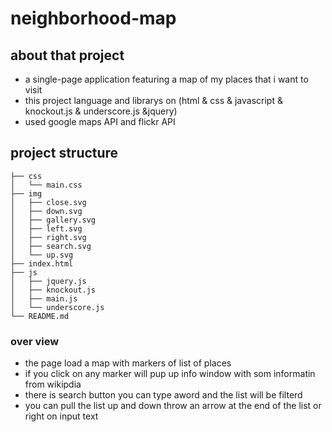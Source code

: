 # neighborhood-map 
## about that project 
- a single-page application featuring a map of my places that i want to visit 
- this project language and librarys on (html & css & javascript & knockout.js & underscore.js &jquery)
- used google maps API and flickr API
## project structure 
```
├── css
│   └── main.css
├── img
│   ├── close.svg
│   ├── down.svg
│   ├── gallery.svg
│   ├── left.svg
│   ├── right.svg
│   ├── search.svg
│   └── up.svg
├── index.html
├── js
│   ├── jquery.js
│   ├── knockout.js
│   ├── main.js
│   └── underscore.js
└── README.md
```
### over view 

- the page load a map with markers of list of places
- if you click on any marker will pup up info window with som informatin from wikipdia
- there is search button you can type aword and the list will be filterd 
- you can pull the list up and down throw an arrow at the end of the list or right on input text

